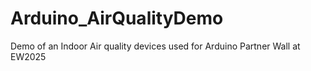 # Arduino_AirQualityDemo
Demo of an Indoor Air quality devices used for Arduino Partner Wall at EW2025
